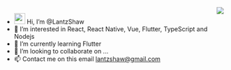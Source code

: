 <img align="right" src="https://github-readme-stats.vercel.app/api?username=LantzShaw&show_icons=true&icon_color=58a6ff&text_color=333333&bg_color=ffffff&hide_title=true" />

- <img src="https://media.giphy.com/media/hvRJCLFzcasrR4ia7z/giphy.gif" width="25px" height="25px"> Hi, I’m @LantzShaw
- 👀 I’m interested in React, React Native, Vue, Flutter, TypeScript and Nodejs
- 🌱 I’m currently learning Flutter
- 💞️ I’m looking to collaborate on ...
- 📫 Contact me on this email lantzshaw@gmail.com

<!---
LantzShaw/LantzShaw is a ✨ special ✨ repository because its `README.md` (this file) appears on your GitHub profile.
You can click the Preview link to take a look at your changes.
--->
